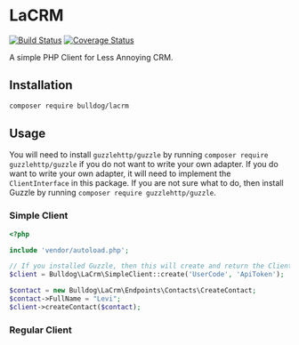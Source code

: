 # LaCRM

[![Build Status](https://travis-ci.org/bulldogcreative/lacrm.svg?branch=master)](https://travis-ci.org/bulldogcreative/lacrm)
[![Coverage Status](https://coveralls.io/repos/github/bulldogcreative/lacrm/badge.svg?branch=master)](https://coveralls.io/github/bulldogcreative/lacrm?branch=master)

A simple PHP Client for Less Annoying CRM.

## Installation

```sh
composer require bulldog/lacrm
```

## Usage

You will need to install `guzzlehttp/guzzle` by running `composer require guzzlehttp/guzzle`
if you do not want to write your own adapter. If you do want to write your own
adapter, it will need to implement the `ClientInterface` in this package. If
you are not sure what to do, then install Guzzle by running
`composer require guzzlehttp/guzzle`.

### Simple Client

```php
<?php

include 'vendor/autoload.php';

// If you installed Guzzle, then this will create and return the Client object
$client = Bulldog\LaCrm\SimpleClient::create('UserCode', 'ApiToken');

$contact = new Bulldog\LaCrm\Endpoints\Contacts\CreateContact;
$contact->FullName = "Levi";
$client->createContact($contact);

```

### Regular Client
